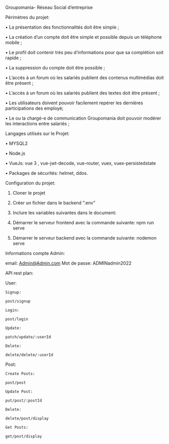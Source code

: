 Groupomania- Réseau Social d’entreprise

Périmètres du projet: 

• La présentation des fonctionnalités doit être simple ; 

• La création d’un compte doit être simple et possible depuis un téléphone mobile ;

• Le profil doit contenir très peu d’informations pour que sa complétion soit rapide ; 

• La suppression du compte doit être possible ; 

• L’accès à un forum où les salariés publient des contenus multimédias doit être présent ;

• L’accès à un forum où les salariés publient des textes doit être présent ; 

• Les utilisateurs doivent pouvoir facilement repérer les dernières participations des employé;

• Le ou la chargé-e de communication Groupomania doit pouvoir modérer les interactions entre salariés ; 

Langages utilisés sur le Projet: 

• MYSQL2

• Node.js

• VueJs: vue 3 , vue-jwt-decode, vue-router, vuex, vuex-persistedstate

• Packages de sécurités: helmet, ddos.


Configuration du projet: 

1. Cloner le projet
2. Créer un fichier dans le backend “.env” 
3. Inclure les variables suivantes dans le document:  
    
4. Démarrer le serveur frontend avec la commande suivante: npm run serve 
5. Démarrer le serveur backend avec la commande suivante: nodemon serve


Informations compte Admin: 

email: Admin@Admin.com
Mot de passe: ADMINadmin2022


API rest plan: 

User: 

    Signup:

    post/signup

    Login: 

    post/login

    Update:

    patch/update/:userId

    Delete: 

    delete/delete/:userId

Post: 

    Create Posts:

    post/post

    Update Post: 

    put/post/:postId

    Delete: 

    delete/post/display

    Get Posts: 

    get/post/display


